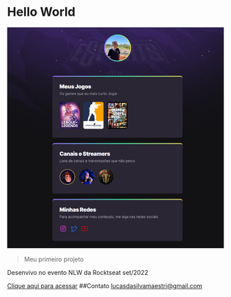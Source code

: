 # Hello World

![preview](./.github/preview.png)

>Meu primeiro projeto

Desenvivo no evento NLW da Rocktseat set/2022

[Clique aqui para acessar](https://lucassmaestri.github.io/NLW)
##Contato
lucasdasilvamaestri@gmail.com